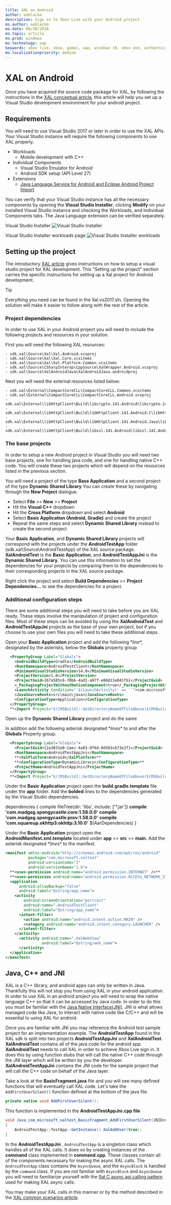 ```yaml
---
title: XAL on Android
author: aablackm
description: Sign in to Xbox Live with your Android project
ms.author: aablackm
ms.date: 08/30/2018
ms.topic: article
ms.prod: windows
ms.technology: uwp
keywords: xbox live, xbox, games, uwp, windows 10, xbox one, authentication, sign-in
ms.localizationpriority: medium
---
```

# XAL on Android

Once you have acquired the source code package for XAL, by following the instructions in the [XAL conceptual article](xal.md), this article will help you set up a Visual Studio development environment for your android project.

## Requirements

You will need to use Visual Studio 2017 or later in order to use the XAL APIs. Your Visual Studio instance will require the following components to use XAL properly.

- Workloads
    - Mobile development with C++
- Individual Components
    - Visual Studio Emulator for Android
    - Android SDK setup (API Level 27)
- Extensions
    - [Java Language Service for Android and Eclipse Android Project Import](https://marketplace.visualstudio.com/items?itemName=VisualCPPTeam.JavaLanguageServiceforAndroidandEclipseAndroidProj )

You can verify that your Visual Studio instance has all the necessary components by opening the **Visual Studio Installer**, clicking **Modify** on your installed Visual Studio instance and checking the Workloads, and Individual Components tabs. The Java Language extension can be verified separately.

Visual Studio Installer
![Visual Studio Installer](../../images/xal/vsinstaller.JPG)

Visual Studio Installer workloads page
![Visual Studio Installer workloads](../../images/xal/vsinstaller_workloads.JPG)

## Setting up the project

The introductory [XAL article](xal.md#integrate-xal-into-visual-studio) gives instructions on how to setup a visual studio project for XAL development. This "Setting up the project" section carries the specific instructions for setting up a Xal project for Android development.

> [!TIP]
> Everything you need can be found in the Xal.vs2017.sln. Opening the solution will make it easier to follow along with the rest of the article.

### Project dependencies

In order to use XAL in your Android project you will need to include the following projects and resources in your solution.

First you will need the following XAL resources:

```
- sdk.xal\Source\Xal\Xal.Android.vcxproj
- sdk.xal\Source\Xal\Xal.Core.vcxitems
- sdk.xal\Source\Xal\Xal.Platform.Common.vcxitems
- sdk.xal\Source\CSharpInterop\CppSource\XalWrapper.Android.vcxproj
- sdk.xal\Source\XalAndroidJava\XalAndroidJava.androidproj
```

Next you will need the external resources listed below:

```
- sdk.xal\External\CompactCoreCLL\CompactCoreCLL.Common.vcxitems
- sdk.xal\External\CompactCoreCLL\CompactCoreCLL.Android.vcxproj
- sdk.xal\External\libHttpClient\Build\libcrypto.141.Android\libcrypto.141.Android.vcxproj
- sdk.xal\External\libHttpClient\Build\libHttpClient.141.Android.C\libHttpClient.141.Android.C.vcxproj
- sdk.xal\External\libHttpClient\Build\libHttpClient.141.Android.Java\libHttpClient.141.Android.Java.androidproj
- sdk.xal\External\libHttpClient\Build\libssl.141.Android\libssl.141.Android.vcxproj
```

### The base projects

In order to setup a new Android project in Visual Studio you will need two base projects, one for handling java code, and one for handling native C++ code. You will create these two projects which will depend on the resources listed in the previous section.

You will need a project of the type **Base Application** and a second project of the type **Dynamic Shared Library** You can create these by navigating through the **New Project** dialogue.  

- Select **File** >> **New** >> **Project**
- Hit the **Visual C++** dropdown
- Hit the **Cross Platform** dropdown and select **Android**
- Select **Basic Application (Android, Gradle)** and create the project
- Repeat the same steps and select **Dynamic Shared Library** instead to create the second project

Your **Basic Application**, and **Dynamic Shared Library** projects will correspond with the projects under the **AndroidTestApp** folder (sdk.xal\Source\AndroidTestApp) of the XAL source package. **XalAndroidTest** is the **Basic Application**, and **AndroidTestAppJni** is the **Dynamic Shared Library**. You can use this information to set the dependencies for your projects by comparing them to the dependencies to their corresponding projects in the XAL source package.

Right click the project and select **Build Dependencies** >> **Project Dependencies...** to see the dependencies for a project.

### Additional configuration steps

There are some additional steps you will need to take before you are XAL ready. These steps involve the manipulation of project and configuration files. Most of these steps can be avoided by using the **XalAndroidTest** and **AndroidTestAppJni** projects as the base of your own project, but if you choose to use your own files you will need to take these additional steps.

Open your **Basic Application** project and add the following \**line**, designated by the asterisks, below the **Globals** property group

```xml
  <PropertyGroup Label="Globals">
    <AndroidBuildType>Gradle</AndroidBuildType>
    <RootNamespace>AndroidTestClient</RootNamespace>
    <MinimumVisualStudioVersion>14.0</MinimumVisualStudioVersion>
    <ProjectVersion>1.0</ProjectVersion>
    <ProjectGuid>{67a585c6-70b6-4ad1-a97f-e86811e041fb}</ProjectGuid>
    <_PackagingProjectWithoutNativeComponent>true</_PackagingProjectWithoutNativeComponent>
    <LaunchActivity Condition="'$(LaunchActivity)' == ''">com.microsoft.xaltest.AndroidTestClient</LaunchActivity>
    <JavaSourceRoots>src\main\java</JavaSourceRoots>
    <ConfigurationType>Application</ConfigurationType>
  </PropertyGroup>
  **<Import Project="$([MSBuild]::GetDirectoryNameOfFileAbove($(MSBuildThisFileDirectory), xal.props))\xal.props" />**
```

Open up the **Dynamic Shared Library** project and do the same  

In addition add the following asterisk designated \**lines** to and after the **Globals** Property group.

```xml
  <PropertyGroup Label="Globals">
    <ProjectGuid>{2a3031e0-1aec-4a83-976d-0d583c673e2f}</ProjectGuid>
    <RootNamespace>AndroidTestAppJni</RootNamespace>
    **<XalPlatform>Android</XalPlatform>**
    **<ConfigurationType>DynamicLibrary</ConfigurationType>**
    <ProjectName>AndroidTestAppJni</ProjectName>
  </PropertyGroup>
  **<Import Project="$([MSBuild]::GetDirectoryNameOfFileAbove($(MSBuildThisFileDirectory), xal.props))\xal.props" />**
```

Under the **Basic Application** project open the **build.gradle.template** file under the **app** folder.
Add the **bolded** lines to the dependencies generated by the Visual Studio dependencies.

dependencies {
    compile fileTree(dir: 'libs', include: ['*.jar'])
    **compile 'com.madgag.spongycastle:core:1.58.0.0'**
    **compile 'com.madgag.spongycastle:prov:1.58.0.0'**
    **compile 'com.squareup.okhttp3:okhttp:3.10.0'**
    $(AarDependencies)
}

Under the **Basic Application** project open the **AndroidManifest.xml.template** located under **app** >> **src** >> **main**.
Add the asterisk designated \**lines** to the manifest.

```xml
<manifest xmlns:android="http://schemas.android.com/apk/res/android"
          package="com.microsoft.xaltest"
          android:versionCode="1"
          android:versionName="1.0">
  **<uses-permission android:name="android.permission.INTERNET" />**
  **<uses-permission android:name="android.permission.ACCESS_NETWORK_STATE" />**
  <application
      android:allowBackup="false"
      android:label="@string/app_name">
    <activity 
        android:screenOrientation="portrait"
        android:name=".AndroidTestClient"
        android:label="@string/app_name">
      <intent-filter>
        <action android:name="android.intent.action.MAIN" />
        <category android:name="android.intent.category.LAUNCHER" />
      </intent-filter>
    </activity>
      <activity android:name=".XalWebView"
                android:label="@string/web_name">
      </activity>
  </application>
</manifest>
```

## Java, C++ and JNI

XAL is a C++ library, and android apps can only be written in Java. Thankfully this will not stop you from using XAL in your android application. In order to use XAL in an android project you will need to wrap the native language C++ so that it can be accessed by Java code. In order to do this you must be familiar with the [Java Native Interface(JNI)](https://docs.oracle.com/javase/7/docs/technotes/guides/jni/spec/jniTOC.html). JNI is what allows managed code like Java, to interact with native code like C/C++ and will be essential to using XAL for android.

Once you are familiar with JNI you may reference the Android test sample project for an implementation example. The **AndroidTestApp** found in the XAL sdk is split into two projects **AndroidTestAppJni** and **XalAndroidTest**. **XalAndroidTest** contains all of the java code for the android app. **XalAndroidTest** needs to call XAL in order to achieve Xbox Live sign in. It does this by using function stubs that will call the native C++ code through the JNI layer which will be written by you the developer. **XalAndroidTestAppJni** contains the JNI code for the sample project that will call the C++ code on behalf of the Java layer.

Take a look at the **BasicFragment.java** file and you will see many defined functions that will eventually call XAL code. Let's take the `AddFirstUserSilent()` function defined at the bottom of the java file.

```java
private native void AddFirstUserSilent();
```

This function is implemented in the **AndroidTestAppJni.cpp file**

```java
void Java_com_microsoft_xaltest_BasicFragment_AddFirstUserSilent(JNIEnv* env, jobject instance)
{
    AndroidTestApp::TestApp::GetInstance().XalAddUser(true);
}
```

In the **AndroidTestAppJni** , `AndroidTestApp` is a singleton class which handles all of the XAL calls. It does so by creating instances of the **command** class implemented in **command.cpp**. These classes contain all of the components necessary for making the async XAL calls. The `AndroidTestApp` class contains the `AsyncQueue`, and the `AsyncBlock` is handled by the `command` class. If you are not familiar with `AsyncBlock` and `AsyncQueue` you will need to familiarize yourself with the [flat C async api calling pattern](../../flatc-async-patterns.md) used for making XAL async calls.

You may make your XAL calls in this manner or by the method described in the [XAL common scenarios article](xal-sign-in.md).